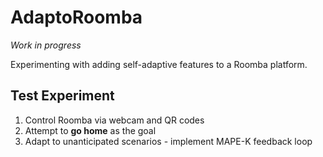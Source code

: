 # AdaptoRoomba

*Work in progress*

Experimenting with adding self-adaptive features to a Roomba platform.

## Test Experiment

1. Control Roomba via webcam and QR codes
2. Attempt to **go home** as the goal
3. Adapt to unanticipated scenarios - implement MAPE-K feedback loop
